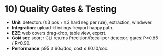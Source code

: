 # 10) Quality Gates & Testing

* **Unit**: detectors (≥3 pos + ≥3 hard neg per rule), extraction, windower.
* **Integration**: upload→findings→export happy path.
* **E2E**: web covers drag-drop, table view, export.
* **Gold set**: scorer CLI returns Precision/Recall per detector; gates: P≥0.85 / R≥0.90.
* **Performance**: p95 ≤ 60s/doc; cost ≤ £0.10/doc.
